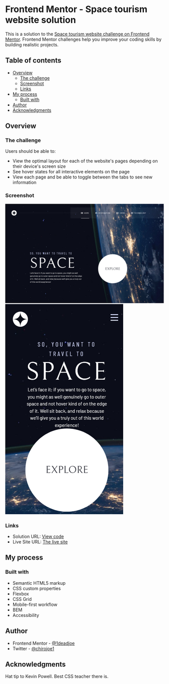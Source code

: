 # Frontend Mentor - Space tourism website solution

This is a solution to the [Space tourism website challenge on Frontend Mentor](https://www.frontendmentor.io/challenges/space-tourism-multipage-website-gRWj1URZ3). Frontend Mentor challenges help you improve your coding skills by building realistic projects. 

## Table of contents

- [Overview](#overview)
  - [The challenge](#the-challenge)
  - [Screenshot](#screenshot)
  - [Links](#links)
- [My process](#my-process)
  - [Built with](#built-with)
- [Author](#author)
- [Acknowledgments](#acknowledgments)

## Overview

### The challenge

Users should be able to:

- View the optimal layout for each of the website's pages depending on their device's screen size
- See hover states for all interactive elements on the page
- View each page and be able to toggle between the tabs to see new information

### Screenshot

![Desktop design](./desktop-screenshot.jpg)
![Mobile design](./mobile-screenshot.jpg)

### Links

- Solution URL: [View code](https://github.com/1deadjoe/space-tourism)
- Live Site URL: [The live site]()

## My process

### Built with

- Semantic HTML5 markup
- CSS custom properties
- Flexbox
- CSS Grid
- Mobile-first workflow
- BEM
- Accessibility

## Author

- Frontend Mentor - [@1deadjoe](https://www.frontendmentor.io/profile/1deadjoe)
- Twitter - [@chirojoe1](https://www.twitter.com/chirojoe1)

## Acknowledgments

Hat tip to Kevin Powell. Best CSS teacher there is.
